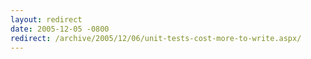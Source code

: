 ```yaml
---
layout: redirect
date: 2005-12-05 -0800
redirect: /archive/2005/12/06/unit-tests-cost-more-to-write.aspx/
---
```

